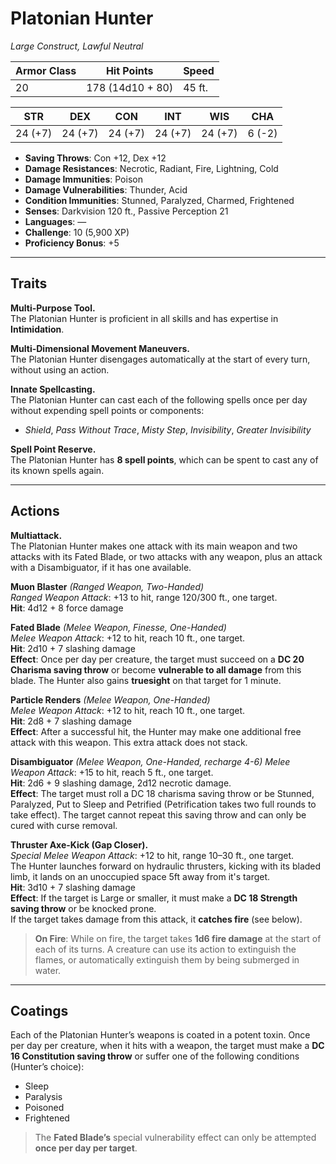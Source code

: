 # **Platonian Hunter**

_Large Construct, Lawful Neutral_

| **Armor Class** | **Hit Points**   | **Speed** |
| --------------- | ---------------- | --------- |
| 20              | 178 (14d10 + 80) | 45 ft.    |

| STR     | DEX     | CON     | INT     | WIS     | CHA    |
| ------- | ------- | ------- | ------- | ------- | ------ |
| 24 (+7) | 24 (+7) | 24 (+7) | 24 (+7) | 24 (+7) | 6 (-2) |

- **Saving Throws**: Con +12, Dex +12
- **Damage Resistances**: Necrotic, Radiant, Fire, Lightning, Cold
- **Damage Immunities**: Poison
- **Damage Vulnerabilities**: Thunder, Acid
- **Condition Immunities**: Stunned, Paralyzed, Charmed, Frightened
- **Senses**: Darkvision 120 ft., Passive Perception 21
- **Languages**: —
- **Challenge**: 10 (5,900 XP)
- **Proficiency Bonus**: +5

---

## **Traits**

**Multi-Purpose Tool.**  
The Platonian Hunter is proficient in all skills and has expertise in **Intimidation**.

**Multi-Dimensional Movement Maneuvers.**  
The Platonian Hunter disengages automatically at the start of every turn, without using an action.

**Innate Spellcasting.**  
The Platonian Hunter can cast each of the following spells once per day without expending spell points or components:

- _Shield_, _Pass Without Trace_, _Misty Step_, _Invisibility_, _Greater Invisibility_

**Spell Point Reserve.**  
The Platonian Hunter has **8 spell points**, which can be spent to cast any of its known spells again.

---

## **Actions**

**Multiattack.**  
The Platonian Hunter makes one attack with its main weapon and two attacks with its Fated Blade, or two attacks with any weapon, plus an attack with a Disambiguator, if it has one available.

**Muon Blaster** _(Ranged Weapon, Two-Handed)_  
_Ranged Weapon Attack_: +13 to hit, range 120/300 ft., one target.  
**Hit**: 4d12 + 8 force damage

**Fated Blade** _(Melee Weapon, Finesse, One-Handed)_  
_Melee Weapon Attack_: +12 to hit, reach 10 ft., one target.  
**Hit**: 2d10 + 7 slashing damage  
**Effect**: Once per day per creature, the target must succeed on a **DC 20 Charisma saving throw** or become **vulnerable to all damage** from this blade. The Hunter also gains **truesight** on that target for 1 minute.

**Particle Renders** _(Melee Weapon, One-Handed)_  
_Melee Weapon Attack_: +12 to hit, reach 10 ft., one target.  
**Hit**: 2d8 + 7 slashing damage  
**Effect**: After a successful hit, the Hunter may make one additional free attack with this weapon. This extra attack does not stack.

**Disambiguator** _(Melee Weapon, One-Handed, recharge 4-6)_
_Melee Weapon Attack_: +15 to hit, reach 5 ft., one target.  
**Hit**: 2d6 + 9 slashing damage, 2d12 necrotic damage.  
**Effect**: The target must roll a DC 18 charisma saving throw or be Stunned, Paralyzed, Put to Sleep and Petrified (Petrification takes two full rounds to take effect). The target cannot repeat this saving throw and can only be cured with curse removal.

**Thruster Axe-Kick (Gap Closer).**  
_Special Melee Weapon Attack_: +12 to hit, range 10–30 ft., one target.  
The Hunter launches forward on hydraulic thrusters, kicking with its bladed limb, it lands on an unoccupied space 5ft away from it's target.  
**Hit**: 3d10 + 7 slashing damage  
**Effect**: If the target is Large or smaller, it must make a **DC 18 Strength saving throw** or be knocked prone.  
If the target takes damage from this attack, it **catches fire** (see below).

> **On Fire**: While on fire, the target takes **1d6 fire damage** at the start of each of its turns. A creature can use its action to extinguish the flames, or automatically extinguish them by being submerged in water.

---

## **Coatings**

Each of the Platonian Hunter’s weapons is coated in a potent toxin. Once per day per creature, when it hits with a weapon, the target must make a **DC 16 Constitution saving throw** or suffer one of the following conditions (Hunter’s choice):

- Sleep
- Paralysis
- Poisoned
- Frightened

> The **Fated Blade’s** special vulnerability effect can only be attempted **once per day per target**.
